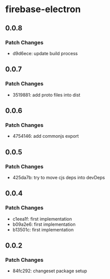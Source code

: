 # firebase-electron

## 0.0.8

### Patch Changes

- d9d6ece: update build process

## 0.0.7

### Patch Changes

- 3519881: add proto files into dist

## 0.0.6

### Patch Changes

- 4754146: add commonjs export

## 0.0.5

### Patch Changes

- 425da7b: try to move cjs deps into devDeps

## 0.0.4

### Patch Changes

- c1eea1f: first implementation
- b09a2e6: first implementation
- b13501c: first implementation

## 0.0.2

### Patch Changes

- 84fc292: changeset package setup
